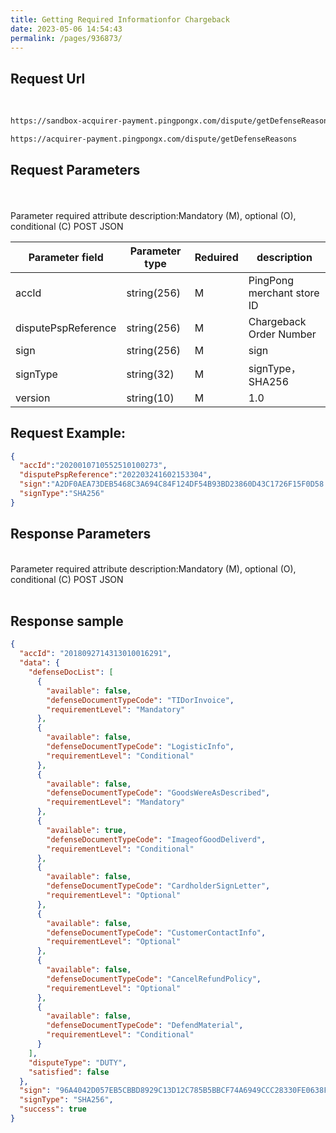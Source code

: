 ```yaml
---
title: Getting Required Informationfor Chargeback
date: 2023-05-06 14:54:43
permalink: /pages/936873/
---
```




## Request Url

<br/>
<div>
<code-group>
  <code-block title="sandbox" active>

  ```bash
  https://sandbox-acquirer-payment.pingpongx.com/dispute/getDefenseReasons
  ```
  </code-block>
  <code-block title="Production Environment">

  ```bash
  https://acquirer-payment.pingpongx.com/dispute/getDefenseReasons
  ```
  </code-block>
</code-group>
</div>



## Request Parameters

<br/>
<br/>
<div>
<el-tag type="danger" effect="dark">Parameter required attribute description:Mandatory (M), optional (O), conditional (C) </el-tag>
<el-tag effect="dark">POST</el-tag>
<el-tag effect="dark">JSON</el-tag>
</div> 



| Parameter field      | Parameter type | Reduired | description                |
|----------------------|----------------|----------------------|----------------------------|
| accId                | string(256)    | M                    | PingPong merchant store ID |
| disputePspReference  | string(256)    | M                    | Chargeback Order Number    |
| sign                 | string(256)    | M                    | sign                       |
| signType             | string(32)     | M                    | signType，SHA256            |
| version              | string(10)     | M                    | 1.0                        |


## Request Example:

```json
{
  "accId":"2020010710552510100273",
  "disputePspReference":"202203241602153304",
  "sign":"A2DF0AEA73DEB5468C3A694C84F124DF54B93BD23860D43C1726F15F0D58 D216",
  "signType":"SHA256"
}
```


## Response Parameters



<br/>
<el-tag type="danger" effect="dark">Parameter required attribute description:Mandatory (M), optional (O), conditional (C)</el-tag>
<el-tag type="" effect="dark">POST</el-tag>
<el-tag type="" effect="dark">JSON</el-tag>
<br/>
<br/>

<div><Checkout-dispute-defenseReasonsResponseTable></Checkout-dispute-defenseReasonsResponseTable></div>



## Response sample

```json
{
  "accId": "2018092714313010016291",
  "data": {
    "defenseDocList": [
      {
        "available": false,
        "defenseDocumentTypeCode": "TIDorInvoice",
        "requirementLevel": "Mandatory"
      },
      {
        "available": false,
        "defenseDocumentTypeCode": "LogisticInfo",
        "requirementLevel": "Conditional"
      },
      {
        "available": false,
        "defenseDocumentTypeCode": "GoodsWereAsDescribed",
        "requirementLevel": "Mandatory"
      },
      {
        "available": true,
        "defenseDocumentTypeCode": "ImageofGoodDeliverd",
        "requirementLevel": "Conditional"
      },
      {
        "available": false,
        "defenseDocumentTypeCode": "CardholderSignLetter",
        "requirementLevel": "Optional"
      },
      {
        "available": false,
        "defenseDocumentTypeCode": "CustomerContactInfo",
        "requirementLevel": "Optional"
      },
      {
        "available": false,
        "defenseDocumentTypeCode": "CancelRefundPolicy",
        "requirementLevel": "Optional"
      },
      {
        "available": false,
        "defenseDocumentTypeCode": "DefendMaterial",
        "requirementLevel": "Conditional"
      }
    ],
    "disputeType": "DUTY",
    "satisfied": false
  },
  "sign": "96A4042D057EB5CBBD8929C13D12C785B5BBCF74A6949CCC28330FE0638F0F5D",
  "signType": "SHA256",
  "success": true
}
```